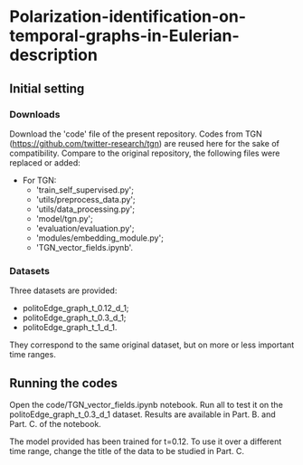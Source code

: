 
# Polarization-identification-on-temporal-graphs-in-Eulerian-description

## Initial setting

### Downloads

Download the 'code' file of the present repository. Codes from TGN (https://github.com/twitter-research/tgn) are reused here for the sake of compatibility.
Compare to the original repository, the following files were replaced or added:
 - For TGN:
   - 'train_self_supervised.py';
   - 'utils/preprocess_data.py';
   - 'utils/data_processing.py';
   - 'model/tgn.py';
   - 'evaluation/evaluation.py';
   - 'modules/embedding_module.py';
   - 'TGN_vector_fields.ipynb'.

### Datasets

Three datasets are provided:
  - politoEdge_graph_t_0.12_d_1;
  - politoEdge_graph_t_0.3_d_1;
  - politoEdge_graph_t_1_d_1.

They correspond to the same original dataset, but on more or less important time ranges.

## Running the codes

Open the code/TGN_vector_fields.ipynb notebook. Run all to test it on the politoEdge_graph_t_0.3_d_1 dataset. Results are available in Part. B. and Part. C. of the notebook.

The model provided has been trained for t=0.12. To use it over a different time range, change the title of the data to be studied in Part. C.
